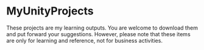 # MyUnityProjects
These projects are my learning outputs. You are welcome to download them and put forward your suggestions. However, please note that these items are only for learning and reference, not for business activities.

